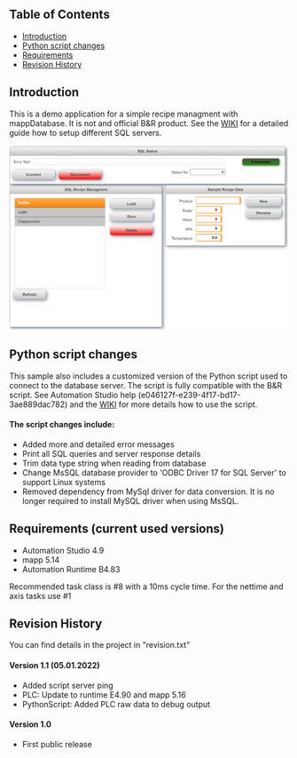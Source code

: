 ## Table of Contents
* [Introduction](#Introduction)
* [Python script changes](#Script)
* [Requirements](#Requirements)
* [Revision History](#Revision-History)

<a name="Introduction"></a>
## Introduction
This is a demo application for a simple recipe managment with mappDatabase. It is not and official B&R product. See the [WIKI](https://github.com/br-automation-com/mappDatabase-Demo/wiki) for a detailed guide how to setup different SQL servers. 

![](https://github.com/br-automation-com/mappDatabase-Demo/blob/main/Wiki/screenshot.png)

<a name="Script"></a>
## Python script changes
This sample also includes a customized version of the Python script used to connect to the database server. The script is fully compatible with the B&R script. See Automation Studio help (e046127f-e239-4f17-bd17-3ae889dac782) and the [WIKI](https://github.com/br-automation-com/mappDatabase-Demo/wiki) for more details how to use the script.

#### The script changes include:
- Added more and detailed error messages
- Print all SQL queries and server response details
- Trim data type string when reading from database
- Change MsSQL database provider to 'ODBC Driver 17 for SQL Server' to support Linux systems
- Removed dependency from MySql driver for data conversion. It is no longer required to install MySQL driver when using MsSQL.

<a name="Requirements"></a>
## Requirements (current used versions)
* Automation Studio 4.9
* mapp 5.14
* Automation Runtime B4.83

Recommended task class is #8 with a 10ms cycle time. For the nettime and axis tasks use #1

<a name="Revision-History"></a>
## Revision History
You can find details in the project in "revision.txt"

#### Version 1.1 (05.01.2022)
- Added script server ping
- PLC: Update to runtime E4.90 and mapp 5.16
- PythonScript: Added PLC raw data to debug output

#### Version 1.0
- First public release

